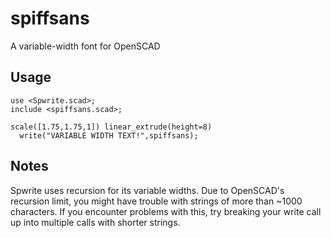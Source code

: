 # spiffsans

A variable-width font for OpenSCAD

## Usage

    use <Spwrite.scad>;
    include <spiffsans.scad>;

    scale([1.75,1.75,1]) linear_extrude(height=8)
      write("VARIABLE WIDTH TEXT!",spiffsans);

## Notes

  Spwrite uses recursion for its variable widths. Due to OpenSCAD's
  recursion limit, you might have trouble with strings of more than
  ~1000 characters. If you encounter problems with this, try breaking your
  write call up into multiple calls with shorter strings.
